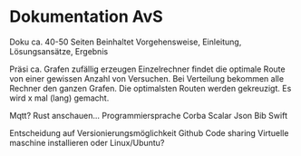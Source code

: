 # Dokumentation AvS

Doku ca. 40-50 Seiten
Beinhaltet Vorgehensweise, Einleitung, Lösungsansätze, Ergebnis

Präsi ca.
Grafen zufällig erzeugen
Einzelrechner findet die optimale Route von einer gewissen Anzahl von Versuchen.
Bei Verteilung bekommen alle Rechner den ganzen Grafen.
Die optimalsten Routen werden gekreuzigt.
Es wird x mal (lang) gemacht.

Mqtt?
Rust anschauen... Programmiersprache
Corba
Scalar
Json Bib
Swift

Entscheidung auf Versionierungsmöglichkeit Github
Code sharing
Virtuelle maschine installieren oder Linux/Ubuntu?
